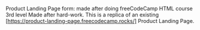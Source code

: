 Product Landing Page form: made after doing freeCodeCamp HTML course 3rd level
Made after hard-work.
This is a replica of an existing [https://product-landing-page.freecodecamp.rocks/] Product Landing Page.
